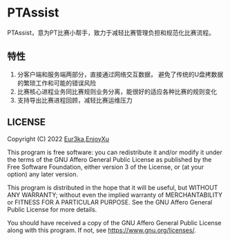 # PTAssist

PTAssist，意为PT比赛小帮手，致力于减轻比赛管理负担和规范化比赛流程。

## 特性

1. 分客户端和服务端两部分，直接通过网络交互数据，
   避免了传统的U盘拷数据的繁琐工作和可能的错误风险
2. 比赛核心进程业务同比赛规则业务分离，能很好的适应各种比赛的规则变化
3. 支持导出比赛进程回顾，减轻比赛运维压力

## LICENSE

Copyright (C) 2022  [Eur3ka](https://github.com/VatinaCharo),[EnjoyXu](https://github.com/EnjoyXu)

This program is free software: you can redistribute it and/or modify
it under the terms of the GNU Affero General Public License as published
by the Free Software Foundation, either version 3 of the License, or
(at your option) any later version.

This program is distributed in the hope that it will be useful,
but WITHOUT ANY WARRANTY; without even the implied warranty of
MERCHANTABILITY or FITNESS FOR A PARTICULAR PURPOSE. See the
GNU Affero General Public License for more details.

You should have received a copy of the GNU Affero General Public License
along with this program. If not, see <https://www.gnu.org/licenses/>.